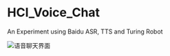 # HCI_Voice_Chat
An Experiment using Baidu ASR, TTS and Turing Robot

![语音聊天界面](https://github.com/algzjh/HCI_Voice_Chat/blob/master/readmeImg/UI.JPG)
